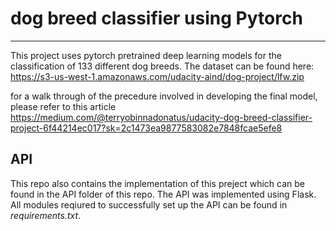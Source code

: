 # dog breed classifier using Pytorch
<hr>

This project uses pytorch pretrained deep learning models for the classification of 133 different dog breeds. The dataset can be found here: https://s3-us-west-1.amazonaws.com/udacity-aind/dog-project/lfw.zip

for a walk through of the precedure involved in developing the final model, please refer to this article https://medium.com/@terryobinnadonatus/udacity-dog-breed-classifier-project-6f44214ec017?sk=2c1473ea9877583082e7848fcae5efe8

## API
This repo also contains the implementation of this preject which can be found in the API folder of this repo. The API was implemented using Flask. All modules reqiured to successfully set up the API can be found in <i>requirements.txt</i>.


